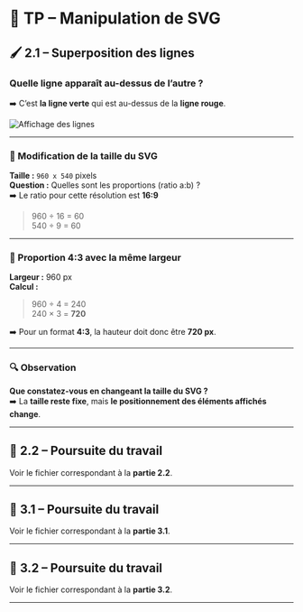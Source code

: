 # 🧩 TP – Manipulation de SVG

## 🖌️ 2.1 – Superposition des lignes

### Quelle ligne apparaît au-dessus de l’autre ?
➡️ C’est **la ligne verte** qui est au-dessus de la **ligne rouge**.

![Affichage des lignes](./EB1F6854-ABBE-4822-B429-4DBDF7A54A8B.png)

---

### 🧮 Modification de la taille du SVG

**Taille :** `960 x 540` pixels  
**Question :** Quelles sont les proportions (ratio a:b) ?  
➡️ Le ratio pour cette résolution est **16:9**

> 960 ÷ 16 = 60  
> 540 ÷ 9 = 60

---

### 📏 Proportion 4:3 avec la même largeur

**Largeur :** 960 px  
**Calcul :**  
> 960 ÷ 4 = 240  
> 240 × 3 = **720**

➡️ Pour un format **4:3**, la hauteur doit donc être **720 px**.

---

### 🔍 Observation

**Que constatez-vous en changeant la taille du SVG ?**  
➡️ La **taille reste fixe**, mais **le positionnement des éléments affichés change**.

---

## 📂 2.2 – Poursuite du travail
Voir le fichier correspondant à la **partie 2.2**.

---

## 📘 3.1 – Poursuite du travail
Voir le fichier correspondant à la **partie 3.1**.

---

## 📘 3.2 – Poursuite du travail
Voir le fichier correspondant à la **partie 3.2**.

---

